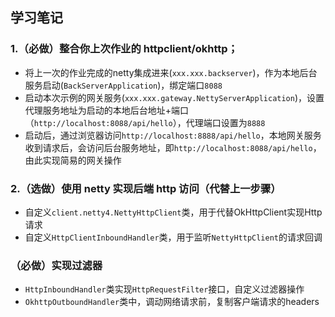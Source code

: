 ## 学习笔记
### 1.（必做）整合你上次作业的 httpclient/okhttp；
 - 将上一次的作业完成的netty集成进来(```xxx.xxx.backserver```)，作为本地后台服务启动(```BackServerApplication```)，绑定端口```8088```
 - 启动本次示例的网关服务(```xxx.xxx.gateway.NettyServerApplication```)，设置代理服务地址为启动的本地后台地址+端口（```http://localhost:8088/api/hello```），代理端口设置为```8888```
 - 启动后，通过浏览器访问```http://localhost:8888/api/hello```，本地网关服务收到请求后，会访问后台服务地址，即```http://localhost:8088/api/hello```，由此实现简易的网关操作
 
### 2.（选做）使用 netty 实现后端 http 访问（代替上一步骤）
 - 自定义```client.netty4.NettyHttpClient```类，用于代替OkHttpClient实现Http请求
 - 自定义```HttpClientInboundHandler```类，用于监听```NettyHttpClient```的请求回调

### （必做）实现过滤器
 - ```HttpInboundHandler```类实现```HttpRequestFilter```接口，自定义过滤器操作
 - ```OkhttpOutboundHandler```类中，调动网络请求前，复制客户端请求的headers

